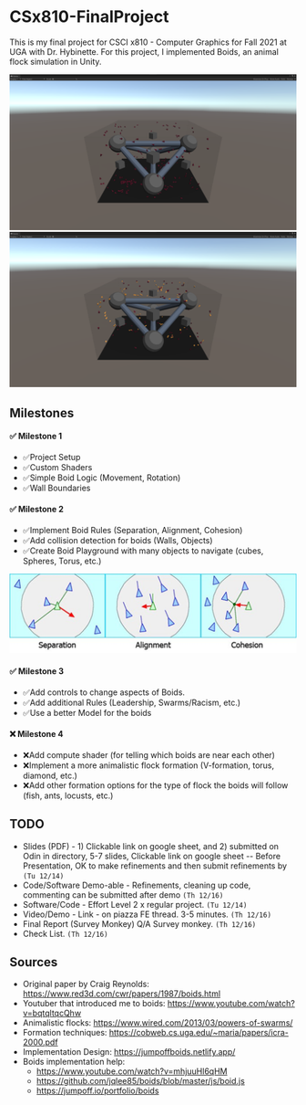 # CSx810-FinalProject

This is my final project for CSCI x810 - Computer Graphics for Fall 2021 at UGA with Dr. Hybinette. For this project, I implemented Boids, an animal flock simulation in Unity.  

![./ReadmeResources/AppScreenShot_1Color.png](./ReadmeResources/AppScreenShot_1Color.png)
![./ReadmeResources/AppScreenShot_2Color.png](./ReadmeResources/AppScreenShot_2Color.png)

## Milestones
#### ✅ Milestone 1 
* ✅Project Setup
* ✅Custom Shaders
* ✅Simple Boid Logic (Movement, Rotation)
* ✅Wall Boundaries

#### ✅ Milestone 2
* ✅Implement Boid Rules (Separation, Alignment, Cohesion)
* ✅Add collision detection for boids (Walls, Objects)
* ✅Create Boid Playground with many objects to navigate (cubes, Spheres, Torus, etc.)

![./ReadmeResources/img_4.png](./ReadmeResources/img_4.png)
#### ✅ Milestone 3
* ✅Add controls to change aspects of Boids.
* ✅Add additional Rules (Leadership, Swarms/Racism, etc.) 
* ✅Use a better Model for the boids 

#### ❌ Milestone 4
* ❌Add compute shader (for telling which boids are near each other)
* ❌Implement a more animalistic flock formation (V-formation, torus, diamond, etc.)
* ❌Add other formation options for the type of flock the boids will follow (fish, ants, locusts, etc.)


## TODO
* Slides (PDF) - 1) Clickable link on google sheet, and 2) submitted on Odin in directory, 5-7 slides, Clickable link on google sheet -- Before Presentation, OK to make refinements and then submit refinements by `(Tu 12/14)`
* Code/Software Demo-able - Refinements, cleaning up code, commenting can be submitted after demo `(Th 12/16)`
* Software/Code - Effort Level 2 x regular project. `(Tu 12/14)`
* Video/Demo - Link - on piazza FE thread. 3-5 minutes. `(Th 12/16)`
* Final Report (Survey Monkey)		Q/A Survey monkey. `(Th 12/16)`
* Check List. `(Th 12/16)`


## Sources
* Original paper by Craig Reynolds: https://www.red3d.com/cwr/papers/1987/boids.html
* Youtuber that introduced me to boids: https://www.youtube.com/watch?v=bqtqltqcQhw
* Animalistic flocks: https://www.wired.com/2013/03/powers-of-swarms/
* Formation techniques: https://cobweb.cs.uga.edu/~maria/papers/icra-2000.pdf
* Implementation Design: https://jumpoffboids.netlify.app/
* Boids implementation help: 
    * https://www.youtube.com/watch?v=mhjuuHl6qHM
    * https://github.com/jqlee85/boids/blob/master/js/boid.js
    * https://jumpoff.io/portfolio/boids